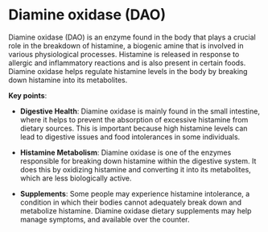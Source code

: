 <!--
source: gpt-3 + jph editing
abbr: DAO
tags: enzymes
-->

# Diamine oxidase (DAO)

Diamine oxidase (DAO) is an enzyme found in the body that plays a crucial role in the breakdown of histamine, a biogenic amine that is involved in various physiological processes. Histamine is released in response to allergic and inflammatory reactions and is also present in certain foods. Diamine oxidase helps regulate histamine levels in the body by breaking down histamine into its metabolites.

**Key points**:

* **Digestive Health**: Diamine oxidase is mainly found in the small intestine, where it helps to prevent the absorption of excessive histamine from dietary sources. This is important because high histamine levels can lead to digestive issues and food intolerances in some individuals.

* **Histamine Metabolism**: Diamine oxidase is one of the enzymes responsible for breaking down histamine within the digestive system. It does this by oxidizing histamine and converting it into its metabolites, which are less biologically active.

* **Supplements**: Some people may experience histamine intolerance, a condition in which their bodies cannot adequately break down and metabolize histamine. Diamine oxidase dietary supplements may help manage symptoms, and available over the counter.
